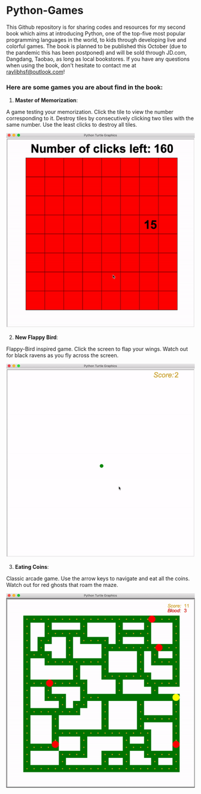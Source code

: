 # Python-Games
This Github repository is for sharing codes and resources for my second book which aims at introducing Python, one of the top-five most popular programming languages in the world, to kids through developing live and colorful games. The book is planned to be published this October (due to the pandemic this has been postponed) and will be sold through JD.com, Dangdang, Taobao, as long as local bookstores. If you have any questions when using the book, don't hesitate to contact me at raylibhsf@outlook.com!
### Here are some games you are about find in the book:
1. **Master of Memorization**:

A game testing your memorization. Click the tile to view the number corresponding to it. Destroy tiles by consecutively clicking two tiles with the same number. Use the least clicks to destroy all tiles.

![](Master_of_Memorization_Demo.gif)

2. **New Flappy Bird**:

Flappy-Bird inspired game. Click the screen to flap your wings. Watch out for black ravens as you fly across the screen.

![](New_Flappy_Bird_Demo.gif)

3. **Eating Coins**:

Classic arcade game. Use the arrow keys to navigate and eat all the coins. Watch out for red ghosts that roam the maze.

![](Eating_Coins_Demo.gif)
